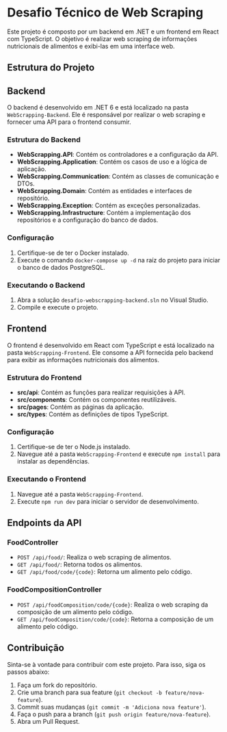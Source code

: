 # Desafio Técnico de Web Scraping

Este projeto é composto por um backend em .NET e um frontend em React com TypeScript. O objetivo é realizar web scraping de informações nutricionais de alimentos e exibi-las em uma interface web.

## Estrutura do Projeto

## Backend

O backend é desenvolvido em .NET 6 e está localizado na pasta `WebScrapping-Backend`. Ele é responsável por realizar o web scraping e fornecer uma API para o frontend consumir.

### Estrutura do Backend

- **WebScrapping.API**: Contém os controladores e a configuração da API.
- **WebScrapping.Application**: Contém os casos de uso e a lógica de aplicação.
- **WebScrapping.Communication**: Contém as classes de comunicação e DTOs.
- **WebScrapping.Domain**: Contém as entidades e interfaces de repositório.
- **WebScrapping.Exception**: Contém as exceções personalizadas.
- **WebScrapping.Infrastructure**: Contém a implementação dos repositórios e a configuração do banco de dados.

### Configuração

1. Certifique-se de ter o Docker instalado.
2. Execute o comando `docker-compose up -d` na raíz do projeto para iniciar o banco de dados PostgreSQL.

### Executando o Backend

1. Abra a solução `desafio-webscrapping-backend.sln` no Visual Studio.
2. Compile e execute o projeto.

## Frontend

O frontend é desenvolvido em React com TypeScript e está localizado na pasta `WebScrapping-Frontend`. Ele consome a API fornecida pelo backend para exibir as informações nutricionais dos alimentos.

### Estrutura do Frontend

- **src/api**: Contém as funções para realizar requisições à API.
- **src/components**: Contém os componentes reutilizáveis.
- **src/pages**: Contém as páginas da aplicação.
- **src/types**: Contém as definições de tipos TypeScript.

### Configuração

1. Certifique-se de ter o Node.js instalado.
2. Navegue até a pasta `WebScrapping-Frontend` e execute `npm install` para instalar as dependências.

### Executando o Frontend

1. Navegue até a pasta `WebScrapping-Frontend`.
2. Execute `npm run dev` para iniciar o servidor de desenvolvimento.

## Endpoints da API

### FoodController

- `POST /api/food/`: Realiza o web scraping de alimentos.
- `GET /api/food/`: Retorna todos os alimentos.
- `GET /api/food/code/{code}`: Retorna um alimento pelo código.

### FoodCompositionController

- `POST /api/foodComposition/code/{code}`: Realiza o web scraping da composição de um alimento pelo código.
- `GET /api/foodComposition/code/{code}`: Retorna a composição de um alimento pelo código.

## Contribuição

Sinta-se à vontade para contribuir com este projeto. Para isso, siga os passos abaixo:

1. Faça um fork do repositório.
2. Crie uma branch para sua feature (`git checkout -b feature/nova-feature`).
3. Commit suas mudanças (`git commit -m 'Adiciona nova feature'`).
4. Faça o push para a branch (`git push origin feature/nova-feature`).
5. Abra um Pull Request.
